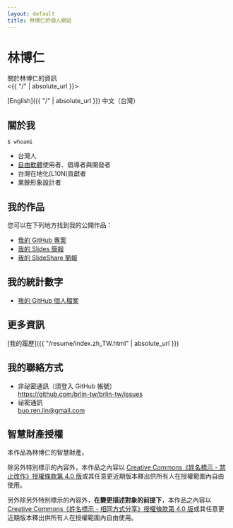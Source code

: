 ```yaml
---
layout: default
title: 林博仁的個人網站
---
```

# 林博仁

關於林博仁的資訊  
<{{ "/" | absolute_url }}>

[English]({{ "/" | absolute_url }}) 中文（台灣）

## 關於我

`$ whoami`

* 台灣人
* [自由軟體](https://zh.wikipedia.org/wiki/自由軟體)使用者、倡導者與開發者
* 台灣在地化(L10N)貢獻者
* 業餘形象設計者

## 我的作品

您可以在下列地方找到我的公開作品：

* [我的 GitHub 專案](https://github.com/brlin-tw?tab=repositories&type=source)
* [我的 Slides 簡報](https://slides.com/lin-buo-ren)
* [我的 SlideShare 簡報](https://www.slideshare.net/BuoRenLin)

## 我的統計數字

* [我的 GitHub 個人檔案](https://github.com/brlin-tw)

## 更多資訊

[我的履歷]({{ "/resume/index.zh_TW.html" | absolute_url }})

## 我的聯絡方式

* 非祕密通訊（須登入 GitHub 帳號）  
  <https://github.com/brlin-tw/brlin-tw/issues>
* 祕密通訊  
  <buo.ren.lin@gmail.com>

## 智慧財產授權

本作品為林博仁的智慧財產。

除另外特別標示的內容外，本作品之內容以 [Creative Commons《姓名標示 - 禁止改作》授權條款第 4.0 版](http://creativecommons.org/licenses/by-nd/4.0/)或其任意更近期版本釋出供所有人在授權範圍內自由使用。

另外除另外特別標示的內容外，**在變更描述對象的前提下**，本作品之內容以 [Creative Commons《姓名標示 - 相同方式分享》授權條款第 4.0 版](http://creativecommons.org/licenses/by-sa/4.0/)或其任意更近期版本釋出供所有人在授權範圍內自由使用。

